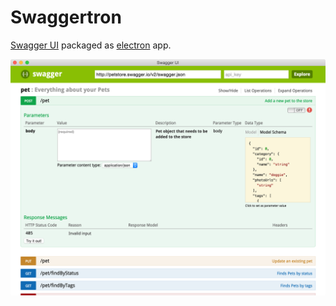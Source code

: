 # Swaggertron

[Swagger UI](http://swagger.io/swagger-ui/) packaged as [electron](http://electron.atom.io/) app.

![screenshot](screenshot.png)

